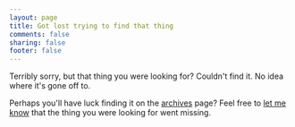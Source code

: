 ```yaml
---
layout: page
title: Got lost trying to find that thing
comments: false
sharing: false
footer: false
---
```


Terribly sorry, but that thing you were looking for?  Couldn't find
it.  No idea where it's gone off to.

Perhaps you'll have luck finding it on the [archives][] page?  Feel
free to [let me know][about] that the thing you were looking for went
missing.

<script type="text/javascript">
  var GOOG_FIXURL_LANG = 'en';
  var GOOG_FIXURL_SITE = 'http://technosorcery.net'
</script>
<script type="text/javascript"
  src="http://linkhelp.clients.google.com/tbproxy/lh/wm/fixurl.js">
</script>

[archives]: /blog/archives "Blog archives"
[about]: /about/me "Contact info on About Me page"

